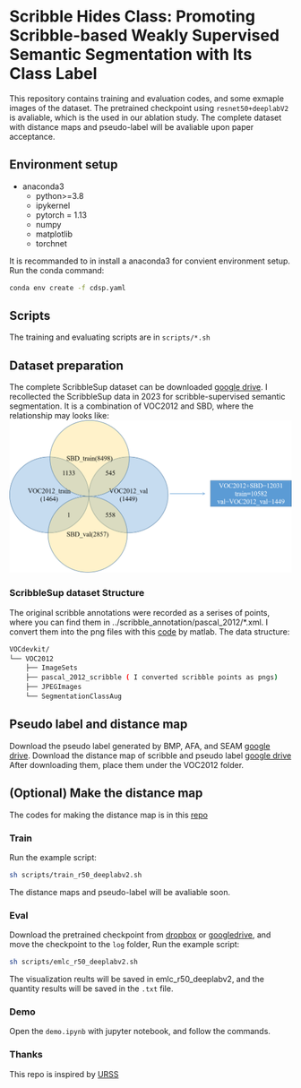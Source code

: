 # Scribble Hides Class: Promoting Scribble-based Weakly Supervised Semantic Segmentation with Its Class Label

This repository contains training and evaluation codes, and some exmaple images of the dataset.  The pretrained checkpoint using ```resnet50+deeplabV2``` is avaliable, which is the used in our ablation study. The complete dataset with distance maps and pseudo-label will be avaliable upon paper acceptance.

## Environment setup

- anaconda3
    - python>=3.8
    - ipykernel
    - pytorch = 1.13
    - numpy
    - matplotlib
    - torchnet

It is recommanded to in install a anaconda3 for convient environment setup. Run the conda command:  
```sh
conda env create -f cdsp.yaml
```

## Scripts
The training and evaluating scripts are in ```scripts/*.sh```

## Dataset preparation
The complete ScribbleSup dataset can be downloaded [google drive](https://drive.google.com/file/d/1P_N_2RiJ0kYsz2A8-B5v3ltAxiXAmDGV/view?usp=sharing). I recollected the ScribbleSup data in 2023 for scribble-supervised semantic segmentation. It is a combination of VOC2012 and SBD, where the relationship may looks like:
![VOCSBD](./VOCSBD.png)

### ScribbleSup dataset Structure
The original scribble annotations were recorded as a serises of points, where you can find them in ../scribble_annotation/pascal_2012/*.xml. I convert them into the png files with this [code](https://github.com/meng-tang/rloss/blob/master/data/pascal_scribble/convertscribbles.m) by matlab. 
The data structure:
``` bash
VOCdevkit/
└── VOC2012
    ├── ImageSets
    ├── pascal_2012_scribble ( I converted scribble points as pngs)
    ├── JPEGImages
    └── SegmentationClassAug 
```

## Pseudo label and distance map
Download the pseudo label generated by BMP, AFA, and SEAM [google drive]([https://drive.google.com/file/d/1P1o-fG-7kDi0DNY1TpgDSzgd1tOamOb-/view?usp=sharing](https://drive.google.com/drive/folders/1HrdPsI0K0udiPBy2_2y-j51oy205hBHH?usp=sharing)).
Download the distance map of scribble and pseudo label [google drive](https://drive.google.com/file/d/1shuSMC5XvZPvM8j9cKunBR83EOGFNOjV/view?usp=sharing)
After downloading them,  place them under the VOC2012 folder.
## (Optional) Make the distance map
The codes for making the distance map is in this [repo](https://github.com/Zxl19990529/Distance-Map)

### Train

Run the example script:  
```sh
sh scripts/train_r50_deeplabv2.sh
```  
The distance maps and pseudo-label will be avaliable soon.
### Eval
Download the pretrained checkpoint from [dropbox](https://www.dropbox.com/scl/fi/4eki9ioib3pj4g60hu6hq/train_deeplabv2_r50.zip?rlkey=qtep6d4r9ctoawxnqk0w0porw&dl=0) or [googledrive](https://drive.google.com/file/d/1EBHTmvRaYkCJKcmN26HgiBzJ6LJFZLay/view?usp=sharing), and move the checkpoint to the ```log```  folder,
Run the example script:  
```sh
sh scripts/emlc_r50_deeplabv2.sh
```  
The visualization reults will be saved in emlc_r50_deeplabv2, and the quantity results will be saved in the ```.txt``` file.
### Demo
Open the ```demo.ipynb``` with jupyter notebook, and follow the commands.

### Thanks
This repo is inspired by [URSS](https://github.com/panzhiyi/URSS)
